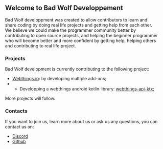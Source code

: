 ## Welcome to Bad Wolf Developpement
  
Bad Wolf developpment was created to allow contributors to learn and share coding by doing real life projects and getting help from each other. We believe we could make the programmer community better by contributing to open source projects, and helping the beginner programmer who will become better and more confident by getting help, helping others and contributing to real life project.

### Projects

Bad Wolf development is currently contributing to the following project:

- [Webthings.io](https://webthings.io/): by developing multiple add-ons;
- - Developping a webthings android kotlin library: [webthings-api-ktx](https://badwolfdev.studio/webthings-api-ktx);

More projects will follow.

### Contacts

If you want to join us, learn more about us or ask us any questions, you can contact us on:
- [Discord](https://discord.com/channels/945005636234641459/945006060698222662)
- [Github](https://github.com/Bad-Wolf-developpement)
